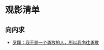 # 观影清单

## 向内求

- [罗翔：我不是一个勇敢的人，所以我向往勇敢](https://www.bilibili.com/video/BV1X14y1J7oj/?spm_id_from=333.1007.tianma.1-2-2.click&vd_source=026a9a8719b918ab2720ca10541a93b4)
